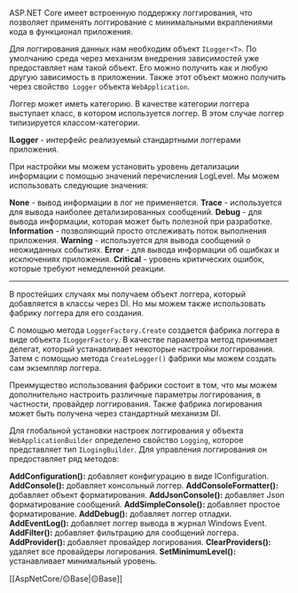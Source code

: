 ASP.NET Core имеет встроенную поддержку логгирования, что позволяет применять логгирование с минимальными вкраплениями кода в функционал приложения.

Для логгирования данных нам необходим объект `ILogger<T>`. По умолчанию среда через механизм внедрения зависимостей уже предоставляет нам такой объект. Его можно получить как и любую другую зависимость в приложении. Также этот объект можно получить через свойство` Logger` объекта `WebApplication`.

Логгер может иметь категорию. В качестве категории логгера выступает класс, в котором используется логгер. В этом случае логгер типизируется классом-категории.

**ILogger** - интерфейс реализуемый стандартными логгерами приложения.

При настройки мы можем установить уровень детализации информации с помощью значений перечисления LogLevel. Мы можем использовать следующие значения:

**None**  - вывод информации в лог не применяется.
**Trace** - используется для вывода наиболее детализированных сообщений. 
**Debug** - для вывода информации, которая может быть полезной при разработке.
**Information** - позволяющий просто отслеживать поток выполнения приложения.
**Warning** - используется для вывода сообщений о неожиданных событиях.
**Error** - для вывода информации об ошибках и исключениях приложения.
**Critical** - уровень критических ошибок, которые требуют немедленной реакции.

---

В простейших случаях мы получаем объект логгера, который добавляется в классы через DI. Но мы можем также использовать фабрику логгера для его создания.

С помощью метода `LoggerFactory.Create` создается фабрика логгера в виде объекта `ILoggerFactory`. В качестве параметра метод принимает делегат, который устанавливает некоторые настройки логгирования. Затем с помощью метода `CreateLogger()` фабрики мы можем создать сам экземпляр логгера.

Преимущество использования фабрики состоит в том, что мы можем дополнительно настроить различные параметры логгирования, в частности, провайдер логгирования. Также фабрика логирования может быть получена через стандартный механизм DI.

Для глобальной установки настроек логгирования у объекта `WebApplicationBuilder` определено свойство `Logging`, которое представляет тип `ILogingBuilder`. Для управления логгирования он предоставляет ряд методов:

**AddConfiguration():** добавляет конфигурацию в виде IConfiguration.
**AddConsole():** добавляет консольный логгер.
**AddConsoleFormatter():** добавляет объект форматирования.
**AddJsonConsole():** добавляет Json форматирование сообщений.
**AddSimpleConsole():** добавляет простое форматирование.
**AddDebug():** добавляет логгер отладки.
**AddEventLog():** добавляет логгер вывода в журнал Windows Event.
**AddFilter():** добавляет фильтрацию для сообщений логгера.
**AddProvider():** добавляет провайдер логирования.
**ClearProviders():** удаляет все провайдеры логирования.
**SetMinimumLevel():** устанавливает минимальный уровень.

[[AspNetCore/🟡Base|🟡Base]]


